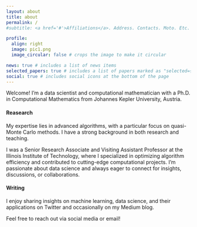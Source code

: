 ```yaml
---
layout: about
title: about
permalink: /
#subtitle: <a href='#'>Affiliations</a>. Address. Contacts. Moto. Etc.

profile:
  align: right
  image: pic1.png
  image_circular: false # crops the image to make it circular

news: true # includes a list of news items
selected_papers: true # includes a list of papers marked as "selected={true}"
social: true # includes social icons at the bottom of the page
---
```


Welcome! I’m a data scientist and computational mathematician with a Ph.D. in Computational Mathematics from Johannes Kepler University, Austria. 

#### Reasearch
My expertise lies in advanced algorithms, with a particular focus on quasi-Monte Carlo methods. I have a strong background in both research and teaching.

I was a Senior Research Associate and Visiting Assistant Professor at the Illinois Institute of Technology, where I specialized in optimizing algorithm efficiency and contributed to cutting-edge computational projects. I’m passionate about data science and always eager to connect for insights, discussions, or collaborations.

#### Writing
I enjoy sharing insights on machine learning, data science, and their applications on Twitter and occasionally on my Medium blog.

Feel free to reach out via social media or email!

